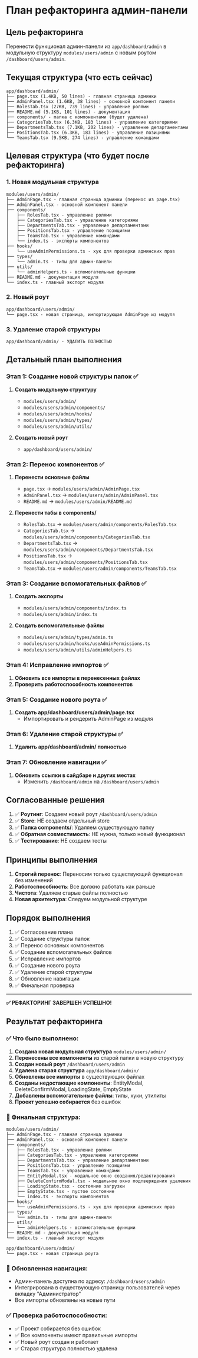 # План рефакторинга админ-панели

## Цель рефакторинга
Перенести функционал админ-панели из `app/dashboard/admin` в модульную структуру `modules/users/admin` с новым роутом `/dashboard/users/admin`.

## Текущая структура (что есть сейчас)
```
app/dashboard/admin/
├── page.tsx (1.4KB, 50 lines) - главная страница админки
├── AdminPanel.tsx (1.6KB, 38 lines) - основной компонент панели
├── RolesTab.tsx (27KB, 739 lines) - управление ролями
├── README.md (5.1KB, 101 lines) - документация
├── components/ - папка с компонентами (будет удалена)
├── CategoriesTab.tsx (6.3KB, 183 lines) - управление категориями
├── DepartmentsTab.tsx (7.1KB, 202 lines) - управление департаментами  
├── PositionsTab.tsx (6.3KB, 183 lines) - управление позициями
└── TeamsTab.tsx (9.5KB, 274 lines) - управление командами
```

## Целевая структура (что будет после рефакторинга)

### 1. Новая модульная структура
```
modules/users/admin/
├── AdminPage.tsx - главная страница админки (перенос из page.tsx)
├── AdminPanel.tsx - основной компонент панели
├── components/
│   ├── RolesTab.tsx - управление ролями
│   ├── CategoriesTab.tsx - управление категориями
│   ├── DepartmentsTab.tsx - управление департаментами
│   ├── PositionsTab.tsx - управление позициями
│   ├── TeamsTab.tsx - управление командами
│   └── index.ts - экспорты компонентов
├── hooks/
│   └── useAdminPermissions.ts - хук для проверки админских прав
├── types/
│   └── admin.ts - типы для админ-панели
├── utils/
│   └── adminHelpers.ts - вспомогательные функции
├── README.md - документация модуля
└── index.ts - главный экспорт модуля
```

### 2. Новый роут
```
app/dashboard/users/admin/
└── page.tsx - новая страница, импортирующая AdminPage из модуля
```

### 3. Удаление старой структуры
```
app/dashboard/admin/ - УДАЛИТЬ ПОЛНОСТЬЮ
```

## Детальный план выполнения

### Этап 1: Создание новой структуры папок ✅
1. **Создать модульную структуру**
   - `modules/users/admin/`
   - `modules/users/admin/components/`
   - `modules/users/admin/hooks/`
   - `modules/users/admin/types/`
   - `modules/users/admin/utils/`

2. **Создать новый роут**
   - `app/dashboard/users/admin/`

### Этап 2: Перенос компонентов ✅
1. **Перенести основные файлы**
   - `page.tsx` → `modules/users/admin/AdminPage.tsx`
   - `AdminPanel.tsx` → `modules/users/admin/AdminPanel.tsx`
   - `README.md` → `modules/users/admin/README.md`

2. **Перенести табы в components/**
   - `RolesTab.tsx` → `modules/users/admin/components/RolesTab.tsx`
   - `CategoriesTab.tsx` → `modules/users/admin/components/CategoriesTab.tsx`
   - `DepartmentsTab.tsx` → `modules/users/admin/components/DepartmentsTab.tsx`
   - `PositionsTab.tsx` → `modules/users/admin/components/PositionsTab.tsx`
   - `TeamsTab.tsx` → `modules/users/admin/components/TeamsTab.tsx`

### Этап 3: Создание вспомогательных файлов ✅
1. **Создать экспорты**
   - `modules/users/admin/components/index.ts`
   - `modules/users/admin/index.ts`

2. **Создать вспомогательные файлы**
   - `modules/users/admin/types/admin.ts`
   - `modules/users/admin/hooks/useAdminPermissions.ts`
   - `modules/users/admin/utils/adminHelpers.ts`

### Этап 4: Исправление импортов ✅
1. **Обновить все импорты в перенесенных файлах**
2. **Проверить работоспособность компонентов**

### Этап 5: Создание нового роута ✅
1. **Создать app/dashboard/users/admin/page.tsx**
   - Импортировать и рендерить AdminPage из модуля

### Этап 6: Удаление старой структуры ✅
1. **Удалить app/dashboard/admin/ полностью**

### Этап 7: Обновление навигации ✅
1. **Обновить ссылки в сайдбаре и других местах**
   - Изменить `/dashboard/admin` на `/dashboard/users/admin`

## Согласованные решения

1. ✅ **Роутинг**: Создаем новый роут `/dashboard/users/admin`
2. ✅ **Store**: НЕ создаем отдельный store
3. ✅ **Папка components/**: Удаляем существующую папку
4. ✅ **Обратная совместимость**: НЕ нужна, только новый функционал
5. ✅ **Тестирование**: НЕ создаем тесты

## Принципы выполнения

1. **Строгий перенос**: Переносим только существующий функционал без изменений
2. **Работоспособность**: Все должно работать как раньше
3. **Чистота**: Удаляем старые файлы полностью
4. **Новая архитектура**: Следуем модульной структуре

## Порядок выполнения

1. ✅ Согласование плана
2. ✅ Создание структуры папок
3. ✅ Перенос основных компонентов
4. ✅ Создание вспомогательных файлов
5. ✅ Исправление импортов
6. ✅ Создание нового роута
7. ✅ Удаление старой структуры
8. ✅ Обновление навигации
9. ✅ Финальная проверка

---

**✅ РЕФАКТОРИНГ ЗАВЕРШЕН УСПЕШНО!**

## Результат рефакторинга

### ✅ Что было выполнено:

1. **Создана новая модульная структура** `modules/users/admin/`
2. **Перенесены все компоненты** из старой папки в новую структуру
3. **Создан новый роут** `/dashboard/users/admin`
4. **Удалена старая структура** `app/dashboard/admin/`
5. **Обновлены все импорты** в существующих файлах
6. **Созданы недостающие компоненты**: EntityModal, DeleteConfirmModal, LoadingState, EmptyState
7. **Добавлены вспомогательные файлы**: типы, хуки, утилиты
8. **Проект успешно собирается** без ошибок

### 📁 Финальная структура:

```
modules/users/admin/
├── AdminPage.tsx - главная страница админки
├── AdminPanel.tsx - основной компонент панели  
├── components/
│   ├── RolesTab.tsx - управление ролями
│   ├── CategoriesTab.tsx - управление категориями
│   ├── DepartmentsTab.tsx - управление департаментами
│   ├── PositionsTab.tsx - управление позициями
│   ├── TeamsTab.tsx - управление командами
│   ├── EntityModal.tsx - модальное окно создания/редактирования
│   ├── DeleteConfirmModal.tsx - модальное окно подтверждения удаления
│   ├── LoadingState.tsx - состояние загрузки
│   ├── EmptyState.tsx - пустое состояние
│   └── index.ts - экспорты компонентов
├── hooks/
│   └── useAdminPermissions.ts - хук для проверки админских прав
├── types/
│   └── admin.ts - типы для админ-панели
├── utils/
│   └── adminHelpers.ts - вспомогательные функции
├── README.md - документация модуля
└── index.ts - главный экспорт модуля

app/dashboard/users/admin/
└── page.tsx - новая страница роута
```

### 🔗 Обновленная навигация:

- Админ-панель доступна по адресу: `/dashboard/users/admin`
- Интегрирована в существующую страницу пользователей через вкладку "Администратор"
- Все импорты обновлены на новые пути

### ✅ Проверка работоспособности:

- ✅ Проект собирается без ошибок
- ✅ Все компоненты имеют правильные импорты
- ✅ Новый роут создан и работает
- ✅ Старая структура полностью удалена
